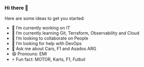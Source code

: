 ### Hi there 👋

Here are some ideas to get you started:

- 🔭 I’m currently working on IT
- 🌱 I’m currently learning Git, Terraform, Observability and Cloud
- 👯 I’m looking to collaborate on People
- 🤔 I’m looking for help with DevOps
- 💬 Ask me about Cars, F1 and Asados ARG
- 😄 Pronouns: EMI
- ⚡ Fun fact: MOTOR, Karts, F1, Futbol
